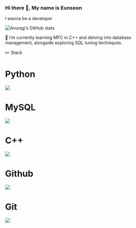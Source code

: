 ### Hi there 👋, My name is Eunseon

I wanna be a developer


![Anurag's GitHub stats](https://github-readme-stats.vercel.app/api?username=Kwoneunseon&show_icons=true&theme=radical)

🌱 I’m currently learning MFC in C++ and delving into database management, alongside exploring SQL tuning techniques.

✏️ Stack
# Python
<img src="https://img.shields.io/badge/Python-3776AB?style=for-the-badge&logo=Python&logoColor=white">

# MySQL
<img src="https://img.shields.io/badge/microsoftsqlserver-CC2927?style=for-the-badge&logo=mssql&logoColor=white">

# C++
<img src="https://img.shields.io/badge/cplusplus-#00599C?style=for-the-badge&logo=c++&logoColor=white">

# Github
<img src="https://img.shields.io/badge/github-181717?style=for-the-badge&logo=github&logoColor=white">

# Git
<img src="https://img.shields.io/badge/git-F05032?style=for-the-badge&logo=git&logoColor=white">

<!--
**Kwoneunseon/Kwoneunseon** is a ✨ _special_ ✨ repository because its `README.md` (this file) appears on your GitHub profile.

Here are some ideas to get you started:

- 🔭 I’m currently working on ...
- 🌱 I’m currently learning ...
- 👯 I’m looking to collaborate on ...
- 🤔 I’m looking for help with ...
- 💬 Ask me about ...
- 📫 How to reach me: ...
- 😄 Pronouns: ...
- ⚡ Fun fact: ...
-->
